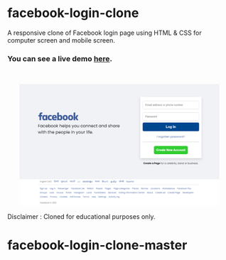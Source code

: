 # facebook-login-clone

A responsive clone of Facebook login page using HTML & CSS for computer screen and mobile screen.

### You can see a live demo [here](https://ab-facebook.netlify.app/).

<br><div style="text-align:center;">
  <a href="https://ab-facebook.netlify.app/" target="\_parent"><img src="./images/readme.png" alt="facebook-login-clone" style="width:450px;"/></a>
</div>

Disclaimer : Cloned for educational purposes only.
# facebook-login-clone-master

